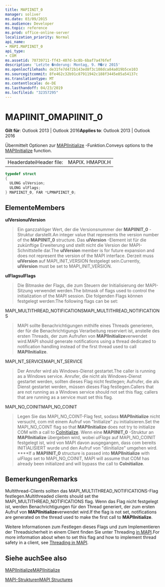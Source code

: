 ```yaml
---
title: MAPIINIT_0
manager: soliver
ms.date: 03/09/2015
ms.audience: Developer
ms.topic: reference
ms.prod: office-online-server
localization_priority: Normal
api_name:
- MAPI.MAPIINIT_0
api_type:
- COM
ms.assetid: 70739711-ff43-407d-bc8b-6baf7a476fef
description: 'Letzte �nderung: Montag, 9. M�rz 2015'
ms.openlocfilehash: de31fe7d472b143ed8f3c108dca84a019b5ce103
ms.sourcegitcommit: 8fe462c32b91c87911942c188f3445e85a54137c
ms.translationtype: MT
ms.contentlocale: de-DE
ms.lasthandoff: 04/23/2019
ms.locfileid: "32357295"
---
```

# <a name="mapiinit0"></a><span data-ttu-id="b185d-103">MAPIINIT_0</span><span class="sxs-lookup"><span data-stu-id="b185d-103">MAPIINIT_0</span></span>

  
  
<span data-ttu-id="b185d-104">**Gilt für**: Outlook 2013 | Outlook 2016</span><span class="sxs-lookup"><span data-stu-id="b185d-104">**Applies to**: Outlook 2013 | Outlook 2016</span></span> 
  
<span data-ttu-id="b185d-105">Übermittelt Optionen zur [MAPIInitialize](mapiinitialize.md) -Funktion.</span><span class="sxs-lookup"><span data-stu-id="b185d-105">Conveys options to the [MAPIInitialize](mapiinitialize.md) function.</span></span> 
  
|||
|:-----|:-----|
|<span data-ttu-id="b185d-106">Headerdatei</span><span class="sxs-lookup"><span data-stu-id="b185d-106">Header file:</span></span>  <br/> |<span data-ttu-id="b185d-107">MAPIX. H</span><span class="sxs-lookup"><span data-stu-id="b185d-107">MAPIX.H</span></span>  <br/> |
   
```cpp
typedef struct
{
  ULONG ulVersion;
  ULONG ulFlags;
} MAPIINIT_0, FAR *LPMAPIINIT_0;

```

## <a name="members"></a><span data-ttu-id="b185d-108">Elemente</span><span class="sxs-lookup"><span data-stu-id="b185d-108">Members</span></span>

 <span data-ttu-id="b185d-109">**ulVersion**</span><span class="sxs-lookup"><span data-stu-id="b185d-109">**ulVersion**</span></span>
  
> <span data-ttu-id="b185d-110">Ein ganzzahliger Wert, der die Versionsnummer der **MAPIINIT_0** -Struktur darstellt.</span><span class="sxs-lookup"><span data-stu-id="b185d-110">An integer value that represents the version number of the **MAPIINIT_0** structure.</span></span> <span data-ttu-id="b185d-111">Das **ulVersion** -Element ist für die zukünftige Erweiterung und stellt nicht die Version der MAPI-Schnittstelle dar.</span><span class="sxs-lookup"><span data-stu-id="b185d-111">The **ulVersion** member is for future expansion and does not represent the version of the MAPI interface.</span></span> <span data-ttu-id="b185d-112">Derzeit muss **ulVersion** auf MAPI_INIT_VERSION festgelegt sein.</span><span class="sxs-lookup"><span data-stu-id="b185d-112">Currently, **ulVersion** must be set to MAPI_INIT_VERSION.</span></span> 
    
 <span data-ttu-id="b185d-113">**ulFlags**</span><span class="sxs-lookup"><span data-stu-id="b185d-113">**ulFlags**</span></span>
  
> <span data-ttu-id="b185d-114">Die Bitmaske der Flags, die zum Steuern der Initialisierung der MAPI-Sitzung verwendet werden.</span><span class="sxs-lookup"><span data-stu-id="b185d-114">The bitmask of flags used to control the initialization of the MAPI session.</span></span> <span data-ttu-id="b185d-115">Die folgenden Flags können festgelegt werden:</span><span class="sxs-lookup"><span data-stu-id="b185d-115">The following flags can be set:</span></span>
    
<span data-ttu-id="b185d-116">MAPI_MULTITHREAD_NOTIFICATIONS</span><span class="sxs-lookup"><span data-stu-id="b185d-116">MAPI_MULTITHREAD_NOTIFICATIONS</span></span> 
  
> <span data-ttu-id="b185d-117">MAPI sollte Benachrichtigungen mithilfe eines Threads generieren, der für die Benachrichtigungs Verarbeitung reserviert ist, anstelle des ersten Threads, der zum Aufrufen von **MAPIInitialize**verwendet wird.</span><span class="sxs-lookup"><span data-stu-id="b185d-117">MAPI should generate notifications using a thread dedicated to notification handling instead of the first thread used to call **MAPIInitialize**.</span></span>
    
<span data-ttu-id="b185d-118">MAPI_NT_SERVICE</span><span class="sxs-lookup"><span data-stu-id="b185d-118">MAPI_NT_SERVICE</span></span> 
  
> <span data-ttu-id="b185d-119">Der Anrufer wird als Windows-Dienst gestartet.</span><span class="sxs-lookup"><span data-stu-id="b185d-119">The caller is running as a Windows service.</span></span> <span data-ttu-id="b185d-120">Anrufer, die nicht als Windows-Dienst gestartet werden, sollten dieses Flag nicht festlegen; Aufrufer, die als Dienst gestartet werden, müssen dieses Flag festlegen.</span><span class="sxs-lookup"><span data-stu-id="b185d-120">Callers that are not running as a Windows service should not set this flag; callers that are running as a service must set this flag.</span></span>
    
<span data-ttu-id="b185d-121">MAPI_NO_COINIT</span><span class="sxs-lookup"><span data-stu-id="b185d-121">MAPI_NO_COINIT</span></span>
  
> <span data-ttu-id="b185d-122">Legen Sie das MAPI_NO_COINT-Flag fest, sodass **MAPIInitialize** nicht versucht, com mit einem Aufruf [](https://msdn.microsoft.com/library/0f171cf4-87b9-43a6-97f2-80ed344fe376%28Office.15%29.aspx)von "Initialize" zu initialisieren.</span><span class="sxs-lookup"><span data-stu-id="b185d-122">Set the MAPI_NO_COINT flag so that **MAPIInitialize** does not try to initialize COM with a call to [CoInitialize](https://msdn.microsoft.com/library/0f171cf4-87b9-43a6-97f2-80ed344fe376%28Office.15%29.aspx).</span></span> <span data-ttu-id="b185d-123">Wenn eine **MAPIINIT_0** -Struktur an **MAPIInitialize** übergeben wird, wobei _ulFlags_ auf MAPI_NO_COINIT festgelegt ist, wird von MAPI davon ausgegangen, dass com bereits INITIALISIERT wurde und den Aufruf von "diinitialize" umgehen wird. \*\*\*\*</span><span class="sxs-lookup"><span data-stu-id="b185d-123">If a **MAPIINIT_0** structure is passed into **MAPIInitialize** with  _ulFlags_ set to MAPI_NO_COINIT, MAPI will assume that COM has already been initialized and will bypass the call to **CoInitialize**.</span></span>
    
## <a name="remarks"></a><span data-ttu-id="b185d-124">Bemerkungen</span><span class="sxs-lookup"><span data-stu-id="b185d-124">Remarks</span></span>

<span data-ttu-id="b185d-125">Multithread-Clients sollten das MAPI_MULTITHREAD_NOTIFICATIONS-Flag festlegen.</span><span class="sxs-lookup"><span data-stu-id="b185d-125">Multithreaded clients should set the MAPI_MULTITHREAD_NOTIFICATIONS flag.</span></span> <span data-ttu-id="b185d-126">Wenn das Flag nicht festgelegt ist, werden Benachrichtigungen für den Thread generiert, der zum ersten Aufruf von **MAPIInitialize**verwendet wird.</span><span class="sxs-lookup"><span data-stu-id="b185d-126">If the flag is not set, notifications are generated on the thread used to make the first call to **MAPIInitialize**.</span></span> 
  
<span data-ttu-id="b185d-127">Weitere Informationen zum Festlegen dieses Flags und zum Implementieren der Threadsicherheit in einem Client finden Sie unter Threading [in MAPI](threading-in-mapi.md).</span><span class="sxs-lookup"><span data-stu-id="b185d-127">For more information about when to set this flag and how to implement thread safety in a client, see [Threading in MAPI](threading-in-mapi.md).</span></span> 
  
## <a name="see-also"></a><span data-ttu-id="b185d-128">Siehe auch</span><span class="sxs-lookup"><span data-stu-id="b185d-128">See also</span></span>



[<span data-ttu-id="b185d-129">MAPIInitialize</span><span class="sxs-lookup"><span data-stu-id="b185d-129">MAPIInitialize</span></span>](mapiinitialize.md)


[<span data-ttu-id="b185d-130">MAPI-Strukturen</span><span class="sxs-lookup"><span data-stu-id="b185d-130">MAPI Structures</span></span>](mapi-structures.md)

